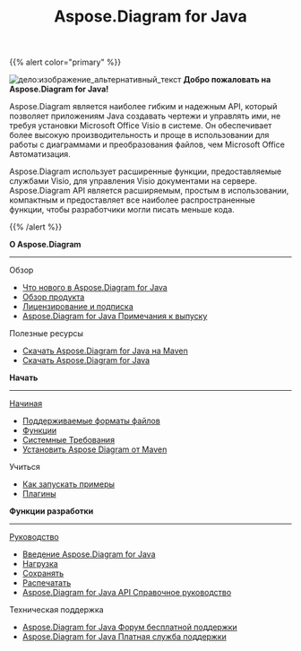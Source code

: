 ﻿---
title: Aspose.Diagram for Java
type: docs
description: Aspose.Diagram является наиболее гибким и надежным API, который позволяет приложениям Java создавать чертежи и управлять ими, не требуя установки Microsoft Office Visio в системе.
weight: 20
url: /ru/java/
is_root: true
---
{{% alert color="primary" %}}

![дело:изображение_альтернативный_текст](home_1.png)
**Добро пожаловать на Aspose.Diagram for Java!**

Aspose.Diagram является наиболее гибким и надежным API, который позволяет приложениям Java создавать чертежи и управлять ими, не требуя установки Microsoft Office Visio в системе. Он обеспечивает более высокую производительность и проще в использовании для работы с диаграммами и преобразования файлов, чем Microsoft Office Автоматизация.

Aspose.Diagram использует расширенные функции, предоставляемые службами Visio, для управления Visio документами на сервере. Aspose.Diagram API является расширяемым, простым в использовании, компактным и предоставляет все наиболее распространенные функции, чтобы разработчики могли писать меньше кода.

{{% /alert %}}
<div class="row">
	<div class="col-md-4">
		<p><b>О Aspose.Diagram</b></p>
			<hr><p>Обзор</p></hr>
			<ul>
				<li><a href="/diagram/ru/java/whatsnew/">Что нового в Aspose.Diagram for Java</a></li>
				<li><a href="/diagram/ru/java/overview/">Обзор продукта</a></li>
				<li><a href="/diagram/ru/java/licensing/">Лицензирование и подписка</a></li>
			  <li><a href="/diagram/ru/java/release-notes/">Aspose.Diagram for Java Примечания к выпуску</a></li>
			</ul>            
	        <p>Полезные ресурсы</p>
			<ul>
				<li><a href="https://repository.aspose.com/webapp/#/artifacts/browse/tree/General/repo/com/aspose/aspose-diagram">Скачать Aspose.Diagram for Java на Maven</a></li>
				<li><a href="https://downloads.aspose.com/diagram/java">Скачать Aspose.Diagram for Java</a></li>
			</ul>
	</div>
	<div class="col-md-4">
		<p><b>Начать</b></p>
			<hr><p><a href="/diagram/ru/java/getting-started/">Начиная</a></p></hr>
			<ul>
				<li><a href="/diagram/ru/java/supported-file-formats/">Поддерживаемые форматы файлов</a></li>
				<li><a href="/diagram/ru/java/feature-list/">Функции</a></li>
				<li><a href="/diagram/ru/java/system-requirements/">Системные Требования</a></li>
				<li><a href="/diagram/ru/java/installation/">Установить Aspose Diagram от Maven</a></li>
			</ul>
			<p>Учиться</p>
			<ul>
				<li><a href="/diagram/ru/java/how-to-run-aspose-diagram-for-java-examples/">Как запускать примеры</a></li>
				<li><a href="/diagram/ru/java/plugins/">Плагины</a></li>
			</ul>
	</div>
	<div class="col-md-4">
		<p><b>Функции разработки</b></p>
			<hr><p><a href="/diagram/ru/java/developer-guide/">Руководство</a></p></hr>
			<ul>
				<li><a href="/diagram/ru/java/introduction/">Введение Aspose.Diagram for Java</a></li>
				<li><a href="/diagram/ru/java/open-visio-document/">Нагрузка</a></li>
				<li><a href="/diagram/ru/java/save-visio-document/">Сохранять</a></li>
				<li><a href="/diagram/ru/java/working-with-print/">Распечатать</a></li>
				<li><a href="https://reference.aspose.com/diagram/java">Aspose.Diagram for Java API Справочное руководство</a></li>
			</ul>	
			<p>Техническая поддержка</p>
			<ul>
				<li><a href="https://forum.aspose.com/c/diagram/17">Aspose.Diagram for Java Форум бесплатной поддержки</a></li>
				<li><a href="https://helpdesk.aspose.com/">Aspose.Diagram for Java Платная служба поддержки</a></li>
			</ul>
	</div>
</div>
